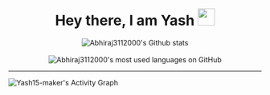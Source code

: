 
<h1 align="center"> Hey there, I am Yash <img src="https://raw.githubusercontent.com/MartinHeinz/MartinHeinz/master/wave.gif" width="34px"></h1>

<p align="center">
  <img alt="Abhiraj3112000's Github stats" src="https://github-readme-stats.vercel.app/api?username=Yash15-maker&count_private=true&include_all_commits=true&show_icons=true&bg_color=000000&title_color=E8E500&text_color=F8F2CB&icon_color=9FD410&hide_border=true" />
  <br><br>
  <img alt="Abhiraj3112000's most used languages on GitHub" src="https://github-readme-stats.vercel.app/api/top-langs/?username=Yash15-maker&langs_count=8&layout=compact&bg_color=000000&title_color=E8E500&text_color=F8F2CB&icon_color=9FD410&hide_border=true&hide=jupyter%20notebook,html" /> 
</p>

<hr>

<img alt="Yash15-maker's Activity Graph" src="https://activity-graph.herokuapp.com/graph?username=Yash15-maker&bg_color=000000&color=E8E500&line=F8F2CB&point=9FD410&hide_border=true" />

